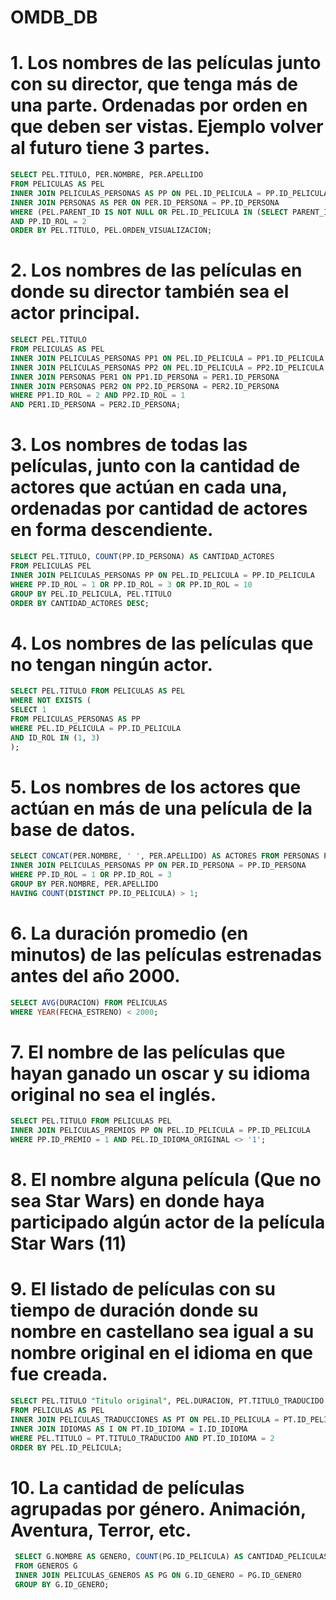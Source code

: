 # OMDB_DB


# 1. Los nombres de las películas junto con su director, que tenga más de una parte. Ordenadas por orden en que deben ser vistas. Ejemplo volver al futuro tiene 3 partes.

```sql
SELECT PEL.TITULO, PER.NOMBRE, PER.APELLIDO
FROM PELICULAS AS PEL
INNER JOIN PELICULAS_PERSONAS AS PP ON PEL.ID_PELICULA = PP.ID_PELICULA
INNER JOIN PERSONAS AS PER ON PER.ID_PERSONA = PP.ID_PERSONA
WHERE (PEL.PARENT_ID IS NOT NULL OR PEL.ID_PELICULA IN (SELECT PARENT_ID FROM PELICULAS)) 
AND PP.ID_ROL = 2
ORDER BY PEL.TITULO, PEL.ORDEN_VISUALIZACION;
```

# 2. Los nombres de las películas en donde su director también sea el actor principal.

```sql
SELECT PEL.TITULO
FROM PELICULAS AS PEL
INNER JOIN PELICULAS_PERSONAS PP1 ON PEL.ID_PELICULA = PP1.ID_PELICULA
INNER JOIN PELICULAS_PERSONAS PP2 ON PEL.ID_PELICULA = PP2.ID_PELICULA
INNER JOIN PERSONAS PER1 ON PP1.ID_PERSONA = PER1.ID_PERSONA
INNER JOIN PERSONAS PER2 ON PP2.ID_PERSONA = PER2.ID_PERSONA
WHERE PP1.ID_ROL = 2 AND PP2.ID_ROL = 1
AND PER1.ID_PERSONA = PER2.ID_PERSONA;
```

# 3. Los nombres de todas las películas, junto con la cantidad de actores que actúan en cada una, ordenadas por cantidad de actores en forma descendiente. 

```sql
SELECT PEL.TITULO, COUNT(PP.ID_PERSONA) AS CANTIDAD_ACTORES
FROM PELICULAS PEL
INNER JOIN PELICULAS_PERSONAS PP ON PEL.ID_PELICULA = PP.ID_PELICULA
WHERE PP.ID_ROL = 1 OR PP.ID_ROL = 3 OR PP.ID_ROL = 10
GROUP BY PEL.ID_PELICULA, PEL.TITULO
ORDER BY CANTIDAD_ACTORES DESC;
```

# 4. Los nombres de las películas que no tengan ningún actor.

```sql
SELECT PEL.TITULO FROM PELICULAS AS PEL
WHERE NOT EXISTS (
SELECT 1
FROM PELICULAS_PERSONAS AS PP
WHERE PEL.ID_PELICULA = PP.ID_PELICULA
AND ID_ROL IN (1, 3)
);

```

# 5. Los nombres de los actores que actúan en más de una película de la base de datos.

```sql
SELECT CONCAT(PER.NOMBRE, ' ', PER.APELLIDO) AS ACTORES FROM PERSONAS PER
INNER JOIN PELICULAS_PERSONAS PP ON PER.ID_PERSONA = PP.ID_PERSONA
WHERE PP.ID_ROL = 1 OR PP.ID_ROL = 3
GROUP BY PER.NOMBRE, PER.APELLIDO
HAVING COUNT(DISTINCT PP.ID_PELICULA) > 1;
```
# 6. La duración promedio (en minutos) de las películas estrenadas antes del año 2000.

```sql
SELECT AVG(DURACION) FROM PELICULAS
WHERE YEAR(FECHA_ESTRENO) < 2000;
```

# 7. El nombre de las películas que hayan ganado un oscar y su idioma original no sea el inglés.

```sql
SELECT PEL.TITULO FROM PELICULAS PEL
INNER JOIN PELICULAS_PREMIOS PP ON PEL.ID_PELICULA = PP.ID_PELICULA
WHERE PP.ID_PREMIO = 1 AND PEL.ID_IDIOMA_ORIGINAL <> '1';
```

# 8. El nombre alguna película (Que no sea Star Wars) en donde haya participado algún actor de la película Star Wars (11)

# 9. El listado de películas con su tiempo de duración donde su nombre en castellano sea igual a su nombre original en el idioma en que fue creada.

```sql
SELECT PEL.TITULO "Titulo original", PEL.DURACION, PT.TITULO_TRADUCIDO "Titulo traducido", I.NOMBRE "Idioma traduccion"
FROM PELICULAS AS PEL
INNER JOIN PELICULAS_TRADUCCIONES AS PT ON PEL.ID_PELICULA = PT.ID_PELICULA
INNER JOIN IDIOMAS AS I ON PT.ID_IDIOMA = I.ID_IDIOMA
WHERE PEL.TITULO = PT.TITULO_TRADUCIDO AND PT.ID_IDIOMA = 2
ORDER BY PEL.ID_PELICULA;
```

# 10. La cantidad de películas agrupadas por género. Animación, Aventura, Terror, etc. 

```sql
 SELECT G.NOMBRE AS GENERO, COUNT(PG.ID_PELICULA) AS CANTIDAD_PELICULAS
 FROM GENEROS G
 INNER JOIN PELICULAS_GENEROS AS PG ON G.ID_GENERO = PG.ID_GENERO
 GROUP BY G.ID_GENERO;
```
